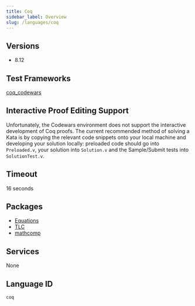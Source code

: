```yaml
---
title: Coq
sidebar_label: Overview
slug: /languages/coq
---
```



## Versions

- 8.12

## Test Frameworks

[coq_codewars](https://github.com/Codewars/coq_codewars)

## Interactive Proof Editing Support

Unfortunately, the Codewars environment does not support the interactive development of Coq proofs. The current recommended method of solving a Kata is by copying the relevant code snippets onto your local machine and developing your solution locally: preloaded code should go into `Preloaded.v`, your solution into `Solution.v` and the Sample/Submit tests into `SolutionTest.v`.

## Timeout

16 seconds

## Packages

- [Equations](http://mattam82.github.io/Coq-Equations/)
- [TLC](https://www.chargueraud.org/softs/tlc/)
- [mathcomp](http://math-comp.github.io/math-comp/)

## Services

None

## Language ID

`coq`

